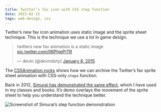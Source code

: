 ```yaml
---
title: Twitter’s fav icon with CSS step function
date: 2015-02-15
tags: web-design, css
---
```


Twitter’s new fav icon animation uses static image and the sprite sheet technique. This is the technique we use a lot in game design.

<blockquote class="twitter-tweet" lang="en"><p>twitters new fav animation is a static image <a href="http://t.co/06PhjePrTR">pic.twitter.com/06PhjePrTR</a></p>&mdash; devin (@devindoty) <a href="https://twitter.com/devindoty/status/552295604505030658">January 6, 2015</a></blockquote> <script async src="//platform.twitter.com/widgets.js" charset="utf-8"></script>

The [CSSAnimation.rocks][1] shows how we can archive the Twitter’s fav sprite sheet animation with CSS-only `steps` function. 

Back in 2012, [Simurai has demonstrated the same effect][2], which I have used in my classes and books. It’s demo overlays the movement of the sprite sheet to help you understand the technique better.

![Screenshot of Simurai’s step function demonstration](https://dl.dropboxusercontent.com/u/3079250/Public%20for%20makzan.net/Screen%20Shot%202015-02-15%20at%208.16.01%20PM.png) 

[1]: http://cssanimation.rocks/twitter-fave/
[2]: http://simurai.com/blog/2012/12/03/step-animation/

